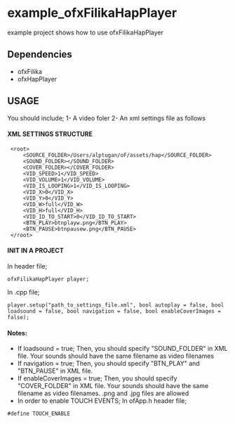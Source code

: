 # example_ofxFilikaHapPlayer
 example project shows how to use ofxFilikaHapPlayer

## Dependencies
- ofxFilika
- ofxHapPlayer

## USAGE
You should include;
1- A video foler
2- An xml settings file as follows

#### XML SETTINGS STRUCTURE
```
 <root>
     <SOURCE_FOLDER>/Users/alptugan/oF/assets/hap</SOURCE_FOLDER>
     <SOUND_FOLDER></SOUND_FOLDER>
     <COVER_FOLDER></COVER_FOLDER>
     <VID_SPEED>1</VID_SPEED>
     <VID_VOLUME>1</VID_VOLUME>
     <VID_IS_LOOPING>1</VID_IS_LOOPING>
     <VID_X>0</VID_X>
     <VID_Y>0</VID_Y>
     <VID_W>full</VID_W>
     <VID_H>full</VID_H>
     <VID_ID_TO_START>0</VID_ID_TO_START>
     <BTN_PLAY>btnplayw.png</BTN_PLAY>
     <BTN_PAUSE>btnpausew.png</BTN_PAUSE>
 </root>
```
#### INIT IN A PROJECT
In header file;

```ofxFilikaHapPlayer player;```
 
 
In .cpp file;

```player.setup("path_to_settings_file.xml", bool autoplay = false, bool loadsound = false, bool navigation = false, bool enableCoverImages = false); ```

#### Notes:
- If loadsound = true; Then, you should specify "SOUND_FOLDER" in XML file. Your sounds should have the same filename as video filenames
- If navigation = true; Then, you should specify "BTN_PLAY" and "BTN_PAUSE" in XML file. 
- If enableCoverImages = true; Then, you should specify "COVER_FOLDER" in XML file. Your sounds should have the same filename as video filenames. .png and .jpg files are allowed
- In order to enable TOUCH EVENTS;
In ofApp.h header file;

```#define TOUCH_ENABLE```
